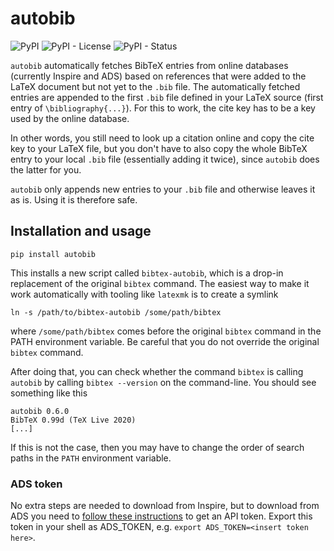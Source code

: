 # autobib

![PyPI](https://img.shields.io/pypi/v/autobib)
![PyPI - License](https://img.shields.io/pypi/l/autobib)
![PyPI - Status](https://img.shields.io/pypi/status/autobib)

`autobib` automatically fetches BibTeX entries from online databases (currently Inspire and ADS) based on references that were added to the LaTeX document but not yet to the `.bib` file. The automatically fetched entries are appended to the first `.bib` file defined in your LaTeX source (first entry of `\bibliography{...}`). For this to work, the cite key has to be a key used by the online database.

In other words, you still need to look up a citation online and copy the cite key to your LaTeX file, but you don't have to also copy the whole BibTeX entry to your local `.bib` file (essentially adding it twice), since `autobib` does the latter for you.

`autobib` only appends new entries to your `.bib` file and otherwise leaves it as is. Using it is therefore safe.

## Installation and usage

`pip install autobib`

This installs a new script called `bibtex-autobib`, which is a drop-in replacement of the original `bibtex` command. The easiest way to make it work automatically with tooling like `latexmk` is to create a symlink

`ln -s /path/to/bibtex-autobib /some/path/bibtex`

where `/some/path/bibtex` comes before the original `bibtex` command in the PATH environment variable. Be careful that you do not override the original `bibtex` command.

After doing that, you can check whether the command `bibtex` is calling `autobib` by calling `bibtex --version` on the command-line. You should see something like this
```
autobib 0.6.0
BibTeX 0.99d (TeX Live 2020)
[...]
```
If this is not the case, then you may have to change the order of search paths in the `PATH` environment variable.

### ADS token

No extra steps are needed to download from Inspire, but to download from ADS you need to [follow these instructions](https://github.com/adsabs/adsabs-dev-api#access) to get an API token. Export this token in your shell as ADS_TOKEN, e.g. `export ADS_TOKEN=<insert token here>`.
